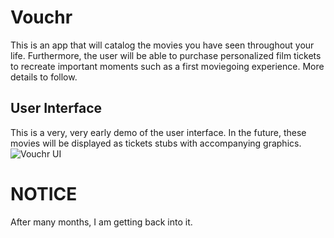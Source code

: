# Vouchr

This is an app that will catalog the movies you have seen throughout your life. Furthermore, the user will be able to purchase personalized film tickets to recreate important moments such as a first moviegoing experience. More details to follow. 

## User Interface
This is a very, very early demo of the user interface. In the future, these movies will be displayed as tickets stubs with accompanying graphics.
![Vouchr UI](https://github.com/zbaskin/Vouchr/blob/old/vouchr-ui.JPG)

# NOTICE
After many months, I am getting back into it.
